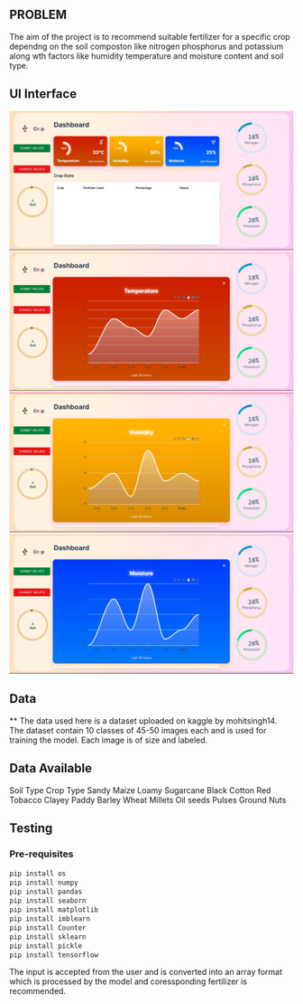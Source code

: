 ## PROBLEM 
The aim of the project is to recommend suitable fertilizer for a specific crop dependng on the soil composton like nitrogen phosphorus and potassium along wth factors like humidity temperature and moisture content and soil type.

## UI Interface

![Ui](/assets/images/ui.jpg)
![temperature](/assets/images/temp.jpg)
![Humdty](/assets/images/hum.jpg)
![Mosture](/assets/images/moist.jpg)


## Data
**
The data used here is a dataset uploaded on kaggle by mohitsingh14. The dataset contain 10 classes of 45-50 images each and is used for training the model. Each image is of size and labeled.


## Data Available

Soil Type	Crop Type
Sandy	    Maize
Loamy	    Sugarcane
Black   	Cotton
Red	        Tobacco
Clayey	    Paddy
	        Barley
	        Wheat
	        Millets
	        Oil seeds
	        Pulses
	        Ground Nuts


## Testing

### Pre-requisites
```
pip install os
pip install numpy
pip install pandas
pip install seaborn
pip install matplotlib
pip install imblearn
pip install Counter
pip install sklearn
pip install pickle
pip install tensorflow
```


The input is accepted from the user and is converted into an array format which is processed by the model and coressponding fertilizer is recommended.
```

```




